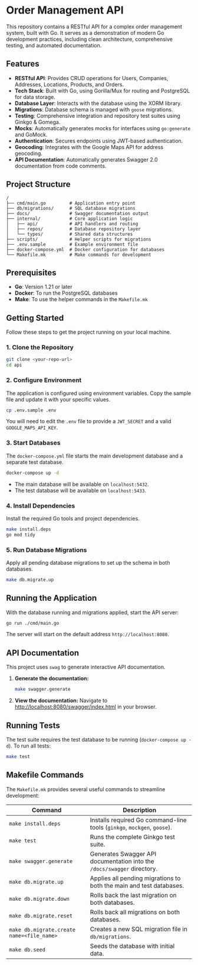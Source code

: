 # Order Management API

This repository contains a RESTful API for a complex order management system, built with Go. It serves as a demonstration of modern Go development practices, including clean architecture, comprehensive testing, and automated documentation.

## Features

- **RESTful API**: Provides CRUD operations for Users, Companies, Addresses, Locations, Products, and Orders.
- **Tech Stack**: Built with Go, using Gorilla/Mux for routing and PostgreSQL for data storage.
- **Database Layer**: Interacts with the database using the XORM library.
- **Migrations**: Database schema is managed with `goose` migrations.
- **Testing**: Comprehensive integration and repository test suites using Ginkgo & Gomega.
- **Mocks**: Automatically generates mocks for interfaces using `go:generate` and GoMock.
- **Authentication**: Secures endpoints using JWT-based authentication.
- **Geocoding**: Integrates with the Google Maps API for address geocoding.
- **API Documentation**: Automatically generates Swagger 2.0 documentation from code comments.

## Project Structure

```
/
├── cmd/main.go         # Application entry point
├── db/migrations/      # SQL database migrations
├── docs/               # Swagger documentation output
├── internal/           # Core application logic
│   ├── api/            # API handlers and routing
│   ├── repos/          # Database repository layer
│   └── types/          # Shared data structures
├── scripts/            # Helper scripts for migrations
├── .env.sample         # Example environment file
├── docker-compose.yml  # Docker configuration for databases
└── Makefile.mk         # Make commands for development
```

## Prerequisites

- **Go**: Version 1.21 or later
- **Docker**: To run the PostgreSQL databases
- **Make**: To use the helper commands in the `Makefile.mk`

## Getting Started

Follow these steps to get the project running on your local machine.

### 1. Clone the Repository

```sh
git clone <your-repo-url>
cd api
```

### 2. Configure Environment

The application is configured using environment variables. Copy the sample file and update it with your specific values.

```sh
cp .env.sample .env
```

You will need to edit the `.env` file to provide a `JWT_SECRET` and a valid `GOOGLE_MAPS_API_KEY`.

### 3. Start Databases

The `docker-compose.yml` file starts the main development database and a separate test database.

```sh
docker-compose up -d
```

- The main database will be available on `localhost:5432`.
- The test database will be available on `localhost:5433`.

### 4. Install Dependencies

Install the required Go tools and project dependencies.

```sh
make install.deps
go mod tidy
```

### 5. Run Database Migrations

Apply all pending database migrations to set up the schema in both databases.

```sh
make db.migrate.up
```

## Running the Application

With the database running and migrations applied, start the API server:

```sh
go run ./cmd/main.go
```

The server will start on the default address `http://localhost:8080`.

## API Documentation

This project uses `swag` to generate interactive API documentation.

1.  **Generate the documentation:**
    ```sh
    make swagger.generate
    ```
2.  **View the documentation:**
    Navigate to [http://localhost:8080/swagger/index.html](http://localhost:8080/swagger/index.html) in your browser.

## Running Tests

The test suite requires the test database to be running (`docker-compose up -d`). To run all tests:

```sh
make test
```

## Makefile Commands

The `Makefile.mk` provides several useful commands to streamline development:

| Command                                   | Description                                                              |
| ----------------------------------------- | ------------------------------------------------------------------------ |
| `make install.deps`                       | Installs required Go command-line tools (`ginkgo`, `mockgen`, `goose`).    |
| `make test`                               | Runs the complete Ginkgo test suite.                                     |
| `make swagger.generate`                   | Generates Swagger API documentation into the `/docs/swagger` directory.  |
| `make db.migrate.up`                      | Applies all pending migrations to both the main and test databases.      |
| `make db.migrate.down`                    | Rolls back the last migration on both databases.                         |
| `make db.migrate.reset`                   | Rolls back all migrations on both databases.                             |
| `make db.migrate.create name=<file_name>` | Creates a new SQL migration file in `db/migrations`.                     |
| `make db.seed`                            | Seeds the database with initial data.                                    |